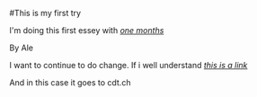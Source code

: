 #This is my first try

I'm doing this first essey with [*one months*](www.onemonthtrails.com)

By Ale

I want to continue to do change.
If i well understand [*this is a link*](www.cdt.ch)

And in this case it goes to cdt.ch